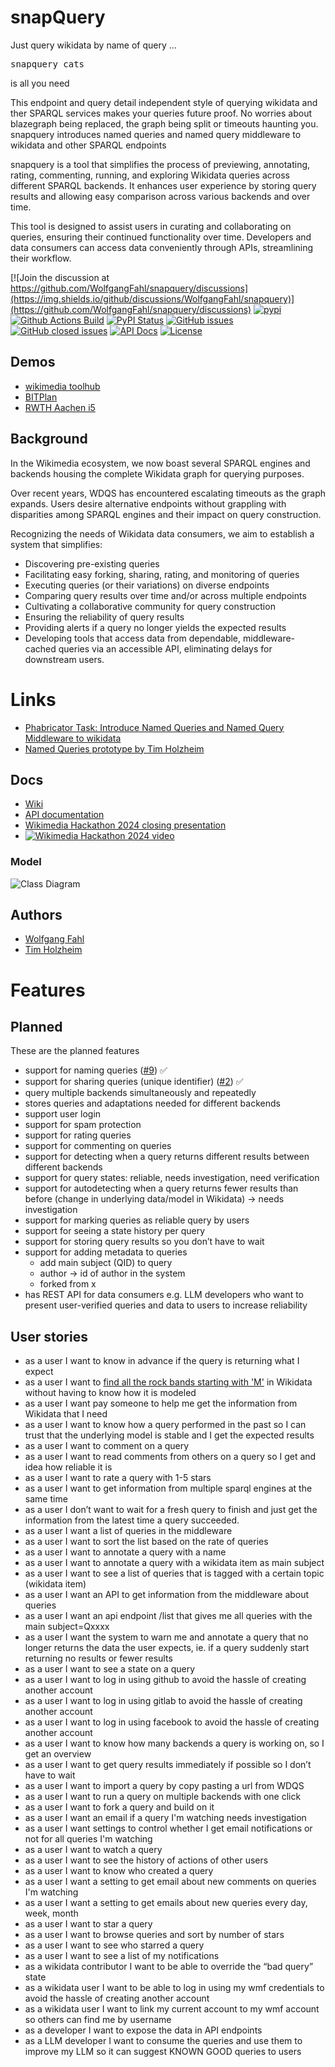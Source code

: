 # snapQuery
Just query wikidata by name of query ...
<pre>snapquery cats</pre> is all you need

This endpoint and query detail independent style of querying wikidata and ther SPARQL services
makes your queries future proof. No worries about blazegraph being replaced, the graph being split or timeouts haunting you. snapquery introduces named queries and named query middleware to wikidata and other SPARQL endpoints

snapquery is a tool that simplifies the process of previewing, annotating, rating, commenting, running, and exploring Wikidata
queries across different SPARQL backends. It enhances user experience by storing query results and allowing easy
comparison across various backends and over time.

This tool is designed to assist users in curating and collaborating on queries, ensuring their continued functionality
over time. Developers and data consumers can access data conveniently through APIs, streamlining their workflow.

[![Join the discussion at https://github.com/WolfgangFahl/snapquery/discussions](https://img.shields.io/github/discussions/WolfgangFahl/snapquery)](https://github.com/WolfgangFahl/snapquery/discussions)
[![pypi](https://img.shields.io/pypi/pyversions/snapquery)](https://pypi.org/project/snapquery/)
[![Github Actions Build](https://github.com/WolfgangFahl/snapquery/actions/workflows/build.yml/badge.svg)](https://github.com/WolfgangFahl/snapquery/actions/workflows/build.yml)
[![PyPI Status](https://img.shields.io/pypi/v/snapquery.svg)](https://pypi.python.org/pypi/snapquery/)
[![GitHub issues](https://img.shields.io/github/issues/WolfgangFahl/snapquery.svg)](https://github.com/WolfgangFahl/snapquery/issues)
[![GitHub closed issues](https://img.shields.io/github/issues-closed/WolfgangFahl/snapquery.svg)](https://github.com/WolfgangFahl/snapquery/issues/?q=is%3Aissue+is%3Aclosed)
[![API Docs](https://img.shields.io/badge/API-Documentation-blue)](https://WolfgangFahl.github.io/snapquery/)
[![License](https://img.shields.io/github/license/WolfgangFahl/snapquery.svg)](https://www.apache.org/licenses/LICENSE-2.0)
## Demos

* [wikimedia toolhub](https://toolhub.wikimedia.org/tools/snapquery)
* [BITPlan](https://snapquery.bitplan.com)
* [RWTH Aachen i5](https://snapquery.wikidata.dbis.rwth-aachen.de/)

## Background

In the Wikimedia ecosystem, we now boast several SPARQL engines and backends housing the complete Wikidata graph for
querying purposes.

Over recent years, WDQS has encountered escalating timeouts as the graph expands. Users desire alternative endpoints
without grappling with disparities among SPARQL engines and their impact on query construction.

Recognizing the needs of Wikidata data consumers, we aim to establish a system that simplifies:

- Discovering pre-existing queries
- Facilitating easy forking, sharing, rating, and monitoring of queries
- Executing queries (or their variations) on diverse endpoints
- Comparing query results over time and/or across multiple endpoints
- Cultivating a collaborative community for query construction
- Ensuring the reliability of query results
- Providing alerts if a query no longer yields the expected results
- Developing tools that access data from dependable, middleware-cached
  queries via an accessible API, eliminating delays for downstream users.

# Links

* [Phabricator Task: Introduce Named Queries and Named Query Middleware to wikidata](https://phabricator.wikimedia.org/T363894)
* [Named Queries prototype by Tim Holzheim](https://github.com/tholzheim/named-queries/tree/master)

## Docs

* [Wiki](https://wiki.bitplan.com/index.php/Snapquery)
* [API documentation](https://snapquery.bitplan.com/docs)
* [Wikimedia Hackathon 2024 closing presentation](https://docs.google.com/presentation/d/1hVoIwRHjmA8x2scl7SUpsx4p9CEhdSCN/preview)
* [![Wikimedia Hackathon 2024 video](https://github.com/WolfgangFahl/snapquery/assets/1336221/460756cb-5379-4a93-b465-a5cb26f363bb)](https://youtu.be/-fHTdldf5Xo?t=2612)


### Model

![Class Diagram](http://www.plantuml.com/plantuml/proxy?src=https://raw.githubusercontent.com/WolfgangFahl/snapquery/main/snapquery.puml?fmt=svg&version=5)

## Authors

* [Wolfgang Fahl](http://www.bitplan.com/Wolfgang_Fahl)
* [Tim Holzheim](https://rwthcontacts.rwth-aachen.de/person/PER-46LT8TU)

# Features

## Planned

These are the planned features

* support for naming queries ([#9][i9]) ✅
* support for sharing queries (unique identifier) ([#2][i2]) ✅
* query multiple backends simultaneously and repeatedly
* stores queries and adaptations needed for different backends
* support user login
* support for spam protection
* support for rating queries
* support for commenting on queries
* support for detecting when a query returns different results between different backends
* support for query states: reliable, needs investigation, need verification
* support for autodetecting when a query returns fewer results than before (change in underlying data/model in
  Wikidata) -> needs investigation
* support for marking queries as reliable query by users
* support for seeing a state history per query
* support for storing query results so you don’t have to wait
* support for adding metadata to queries
    * add main subject (QID) to query
    * author -> id of author in the system
    * forked from x
* has REST API for data consumers e.g. LLM developers who want to present user-verified queries and data to users to
  increase reliability

## User stories

* as a user I want to know in advance if the query is returning what I expect
* as a user I want to [find all the rock bands starting with 'M'](http://snapquery.bitplan.com/query/wikidata.org/snapquery-examples/bands) in Wikidata without having to know how it is modeled
* as a user I want pay someone to help me get the information from Wikidata that I need
* as a user I want to know how a query performed in the past so I can trust that the underlying model is stable and I
  get the expected results
* as a user I want to comment on a query
* as a user I want to read comments from others on a query so I get and idea how reliable it is
* as a user I want to rate a query with 1-5 stars
* as a user I want to get information from multiple sparql engines at the same time
* as a user I don’t want to wait for a fresh query to finish and just get the information from the latest time a query
  succeeded.
* as a user I want a list of queries in the middleware
* as a user I want to sort the list based on the rate of queries
* as a user I want to annotate a query with a name
* as a user I want to annotate a query with a wikidata item as main subject
* as a user I want to see a list of queries that is tagged with a certain topic (wikidata item)
* as a user I want an API to get information from the middleware about queries
* as a user I want an api endpoint /list that gives me all queries with the main subject=Qxxxx
* as a user I want the system to warn me and annotate a query that no longer returns the data the user expects, ie. if a
  query suddenly start returning no results or fewer results
* as a user I want to see a state on a query
* as a user I want to log in using github to avoid the hassle of creating another account
* as a user I want to log in using gitlab to avoid the hassle of creating another account
* as a user I want to log in using facebook to avoid the hassle of creating another account
* as a user I want to know how many backends a query is working on, so I get an overview
* as a user I want to get query results immediately if possible so I don’t have to wait
* as a user I want to import a query by copy pasting a url from WDQS
* as a user I want to run a query on multiple backends with one click
* as a user I want to fork a query and build on it
* as a user I want an email if a query I'm watching needs investigation
* as a user I want settings to control whether I get email notifications or not for all queries I'm watching
* as a user I want to watch a query
* as a user I want to see the history of actions of other users
* as a user I want to know who created a query
* as a user I want a setting to get email about new comments on queries I'm watching
* as a user I want a setting to get emails about new queries every day, week, month
* as a user I want to star a query
* as a user I want to browse queries and sort by number of stars
* as a user I want to see who starred a query
* as a user I want to see a list of my notifications
* as a wikidata contributor I want to be able to override the “bad query” state
* as a wikidata user I want to be able to log in using my wmf credentials to avoid the hassle of creating another
  account
* as a wikidata user I want to link my current account to my wmf account so others can find me by username
* as a developer I want to expose the data in API endpoints
* as a LLM developer I want to consume the queries and use them to improve my LLM so it can suggest KNOWN GOOD queries
  to users

[i10]: https://github.com/WolfgangFahl/snapquery/issues/10
[i9]: https://github.com/WolfgangFahl/snapquery/issues/9

[i8]: https://github.com/WolfgangFahl/snapquery/issues/8

[i7]: https://github.com/WolfgangFahl/snapquery/issues/7

[i6]: https://github.com/WolfgangFahl/snapquery/issues/6

[i5]: https://github.com/WolfgangFahl/snapquery/issues/5

[i4]: https://github.com/WolfgangFahl/snapquery/issues/4

[i3]: https://github.com/WolfgangFahl/snapquery/issues/3

[i2]: https://github.com/WolfgangFahl/snapquery/issues/2

[i1]: https://github.com/WolfgangFahl/snapquery/issues/1

